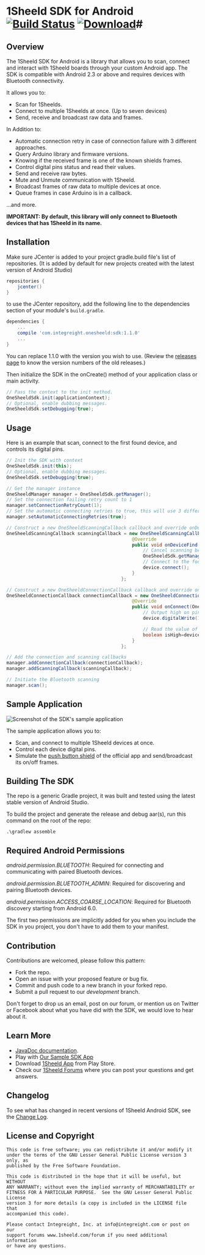 # 1Sheeld SDK for Android [![Build Status](https://travis-ci.org/Integreight/1Sheeld-Android-SDK.svg?branch=master)](https://travis-ci.org/Integreight/1Sheeld-Android-SDK)  [![Download](https://api.bintray.com/packages/imustafa/maven/sdk/images/download.svg)](https://bintray.com/imustafa/maven/sdk/_latestVersion)#

## Overview ##

The 1Sheeld SDK for Android is a library that allows you to scan, connect and interact with 1Sheeld boards through your custom Android app. The SDK is compatible with Android 2.3 or above and requires devices with Bluetooth connectivity.

It allows you to:
- Scan for 1Sheelds.
- Connect to multiple 1Sheelds at once. (Up to seven devices)
- Send, receive and broadcast raw data and frames.

In Addition to:
- Automatic connection retry in case of connection failure with 3 different approaches.
- Query Arduino library and firmware versions.
- Knowing if the received frame is one of the known shields frames.
- Control digital pins status and read their values.
- Send and receive raw bytes.
- Mute and Unmute communication with 1Sheeld.
- Broadcast frames of raw data to multiple devices at once.
- Queue frames in case Arduino is in a callback.

...and more.

**IMPORTANT:  By default, this library will only connect to Bluetooth devices that has 1Sheeld in its name.**

## Installation ##

Make sure JCenter is added to your project gradle.build file's list of repositories. (It is added by default for new projects created with the latest version of Android Studio)

```groovy
repositories {
    jcenter()
}
```

to use the JCenter repository, add the following line to the dependencies section of your module's ```build.gradle```.

```groovy
dependencies {
    ...
    compile 'com.integreight.onesheeld:sdk:1.1.0'
    ...
}
```

You can replace 1.1.0 with the version you wish to use. (Review the [releases page](https://github.com/Integreight/1Sheeld-Android-SDK/releases) to know the version numbers of the old releases.)

Then initialize the SDK in the onCreate() method of your application class or main activity.

```java
// Pass the context to the init method.
OneSheeldSdk.init(applicationContext);
// Optional, enable dubbing messages.
OneSheeldSdk.setDebugging(true);
```

## Usage ##

Here is an example that scan, connect to the first found device, and controls its digital pins.

```java
// Init the SDK with context
OneSheeldSdk.init(this);
// Optional, enable dubbing messages.
OneSheeldSdk.setDebugging(true);

// Get the manager instance
OneSheeldManager manager = OneSheeldSdk.getManager();
// Set the connection failing retry count to 1
manager.setConnectionRetryCount(1);
// Set the automatic connecting retries to true, this will use 3 different methods for connecting
manager.setAutomaticConnectingRetries(true);

// Construct a new OneSheeldScanningCallback callback and override onDeviceFind method
OneSheeldScanningCallback scanningCallback = new OneSheeldScanningCallback() {
                                              @Override
                                              public void onDeviceFind(OneSheeldDevice device) {
                                                  // Cancel scanning before connecting
                                                  OneSheeldSdk.getManager().cancelScanning();
                                                  // Connect to the found device
                                                  device.connect();
                                              }
                                          };

// Construct a new OneSheeldConnectionCallback callback and override onConnect method
OneSheeldConnectionCallback connectionCallback = new OneSheeldConnectionCallback() {
                                              @Override
                                              public void onConnect(OneSheeldDevice device) {
                                                  // Output high on pin 13
                                                  device.digitalWrite(13,true);

                                                  // Read the value of pin 12
                                                  boolean isHigh=device.digitalRead(12);
                                              }
                                          };

// Add the connection and scanning callbacks
manager.addConnectionCallback(connectionCallback);
manager.addScanningCallback(scanningCallback);

// Initiate the Bluetooth scanning
manager.scan();
```

## Sample Application ##

![Screenshot of the SDK's sample application](http://i.imgur.com/epuaEFd.png)

The sample application allows you to:
- Scan, and connect to multiple 1Sheeld devices at once.
- Control each device digital pins.
- Simulate the [push button shield](http://1sheeld.com/shields/push-button-shield/) of the official app and send/broadcast its on/off frames.

## Building The SDK ##

The repo is a generic Gradle project, it was built and tested using the latest stable version of Android Studio.

To build the project and generate the release and debug aar(s), run this command on the root of the repo:

```
.\gradlew assemble
```

## Required Android Permissions ##

*android.permission.BLUETOOTH*: Required for connecting and communicating with paired Bluetooth devices.

*android.permission.BLUETOOTH_ADMIN*: Required for discovering and pairing Bluetooth devices.

*android.permission.ACCESS_COARSE_LOCATION*: Required for Bluetooth discovery starting from Android 6.0.

The first two permissions are implicitly added for you when you include the SDK in you project, you don't have to add them to your manifest.

## Contribution ##

Contributions are welcomed, please follow this pattern:
- Fork the repo.
- Open an issue with your proposed feature or bug fix.
- Commit and push code to a new branch in your forked repo.
- Submit a pull request to our *development* branch.

Don't forget to drop us an email, post on our forum, or mention us on Twitter or Facebook about what you have did with the SDK, we would love to hear about it.

## Learn More ##
 - [JavaDoc documentation](http://1sheeld.com/AndroidSDK/JavaDocs/1.1.0/).
 - Play with [Our Sample SDK App](https://github.com/Integreight/1Sheeld-Android-SDK/tree/master/sampleApplication)
 - Download [1Sheeld App](https://play.google.com/store/apps/details?id=com.integreight.onesheeld) from Play Store.
 - Check our [1Sheeld Forums](http://www.1sheeld.com/forum) where you can post your questions and get answers.

## Changelog ##

To see what has changed in recent versions of 1Sheeld Android SDK, see the [Change Log](CHANGELOG.md).

## License and Copyright ##

```
This code is free software; you can redistribute it and/or modify it
under the terms of the GNU Lesser General Public License version 3 only, as
published by the Free Software Foundation.

This code is distributed in the hope that it will be useful, but WITHOUT
ANY WARRANTY; without even the implied warranty of MERCHANTABILITY or
FITNESS FOR A PARTICULAR PURPOSE.  See the GNU Lesser General Public License
version 3 for more details (a copy is included in the LICENSE file that
accompanied this code).

Please contact Integreight, Inc. at info@integreight.com or post on our
support forums www.1sheeld.com/forum if you need additional information
or have any questions.
```
